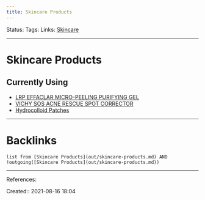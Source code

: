 ```yaml
---
title: Skincare Products
---
```

Status: 
Tags: 
Links: [Skincare](out/skincare.md)
___
# Skincare Products
## Currently Using
- [LRP EFFACLAR MICRO-PEELING PURIFYING GEL](out/lrp-effaclar-micro-peeling-purifying-gel.md)
- [VICHY SOS ACNE RESCUE SPOT CORRECTOR](out/vichy-sos-acne-rescue-spot-corrector.md)
- [Hydrocolloid Patches](out/hydrocolloid-patches.md)
___
# Backlinks
```dataview
list from [Skincare Products](out/skincare-products.md) AND !outgoing([Skincare Products](out/skincare-products.md))
```
___
References:

Created:: 2021-08-16 18:04

